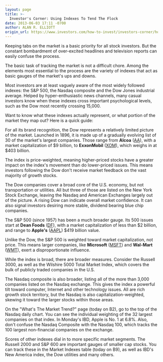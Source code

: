 ```yaml
---
layout: page
title: >-
  Investor's Corner: Using Indexes To Tend The Flock
date: 2013-06-03 17:11 -0700
author: ALAN R. ELLIOTT
origin_url: https://www.investors.com/how-to-invest/investors-corner/how-to-use-stock-indexes
---
```





Keeping tabs on the market is a basic priority for all stock investors. But the constant bombardment of over-excited headlines and television reports can easily confuse the process.


The basic task of tracking the market is not a difficult chore. Among the elements most essential to the process are the variety of indexes that act as basic gauges of the market's ups and downs.


Most investors are at least vaguely aware of the most widely followed indexes: the S&P 500, the Nasdaq composite and the Dow Jones industrial average. Helped by hyper-enthusiastic news channels, many casual investors know when these indexes cross important psychological levels, such as the Dow most recently crossing 15,000.


Want to know what these indexes actually represent, or what portion of the market they map out? Here is a quick guide:


For all its brand recognition, the Dow represents a relatively limited picture of the market. Launched in 1896, it is made up of a gradually evolving list of 30 of the market's largest companies. Those range from **Alcoa** ([AA](https://research.investors.com/quote.aspx?symbol=AA)), with a market capitalization of \$9 billion, to **ExxonMobil** ([XOM](https://research.investors.com/quote.aspx?symbol=XOM)), which weighs in at \$403 billion.


The index is price-weighted, meaning higher-priced stocks have a greater impact on the index's movement than do lower-priced issues. This means investors following the Dow don't receive market feedback on the vast majority of growth stocks.


The Dow companies cover a broad core of the U.S. economy, but not transportation or utilities. All but three of those are listed on the New York Stock Exchange, leaving the Nasdaq and American Exchanges largely out of the picture. A rising Dow can indicate overall market confidence. It can also signal investors desiring more stable, dividend bearing blue chip companies.


The S&P 500 (since 1957) has been a much broader gauge. Its 500 issues start at **Dean Foods** ([DF](https://research.investors.com/quote.aspx?symbol=DF)), with a market capitalization of less than \$2 billion, and range to  **Apple's** ([AAPL](https://research.investors.com/quote.aspx?symbol=AAPL)) \$419 billion value.


Unlike the Dow, the S&P 500 is weighted toward market capitalization, not price. This means larger companies, like **Microsoft** ([MSFT](https://research.investors.com/quote.aspx?symbol=MSFT)) and **Wal-Mart** ([WMT](https://research.investors.com/quote.aspx?symbol=WMT)), exert a disproportionate influence.


While the index is broad, there are broader measures. Consider the Russell 3000, as well as the Wilshire 5000 Total Market Index, which covers the bulk of publicly traded companies in the U.S.


The Nasdaq composite is also broader, listing all of the more than 3,000 companies listed on the Nasdaq exchange. This gives the index a powerful tilt toward computer, Internet and other technology issues. All are rich growth stock territory, but the Nasdaq is also capitalization-weighted, skewing it toward the larger stocks within those areas.


On the "What's The Market Trend?" page (today on B2), go to the top of the Nasdaq daily chart. You can see the individual weighting of the 32 largest companies on that index. In Monday's IBD, Apple is No. 1 at 6.8%. Also, don't confuse the Nasdaq Composite with the Nasdaq 100, which tracks the 100 largest non-financial companies on the exchange.


Scores of other indexes dial in to more specific market segments. The Russell 2000 and S&P 600 are important gauges of smaller cap stocks. You can track these in the Market Indexes table (today on B9), as well as IBD's New America index, the Dow utilities and many others.




